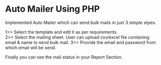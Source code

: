 # Auto Mailer Using PHP
Implemented Auto Mailer which can send bulk mails in just 3 simple stpes.  

1>> Select the template and edit it as per requirements.  
2>> Select the mailing sheet. User can upload csv/excel file containing email & name to send bulk mail.
3>> Provide the email and password from which email will be send.

Finally you can see the mail status in your Report Section.

